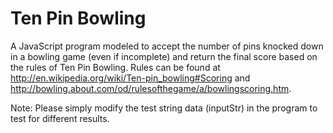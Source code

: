 # Ten Pin Bowling
A JavaScript program modeled to accept the number of pins knocked down in a bowling game (even if incomplete) and return the final score based on the rules of Ten Pin Bowling. Rules can be found at  http://en.wikipedia.org/wiki/Ten-pin_bowling#Scoring and http://bowling.about.com/od/rulesofthegame/a/bowlingscoring.htm.

Note: Please simply modify the test string data (inputStr) in the program to test for different results.
